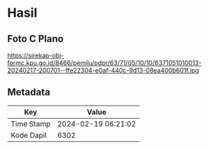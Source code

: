 # Hasil

## Foto C Plano

https://sirekap-obj-formc.kpu.go.id/8466/pemilu/pdpr/63/71/05/10/10/6371051010013-20240217-200701--ffe22304-e0af-440c-9d13-08ea400b601f.jpg


## Metadata

| Key        | Value               |
| ---------- | ------------------- |
| Time Stamp | 2024-02-19 06:21:02 |
| Kode Dapil | 6302                |



